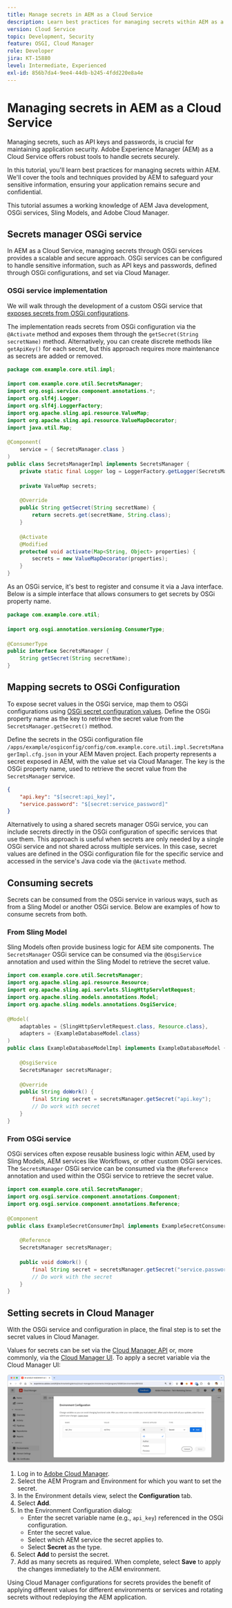 ```yaml
---
title: Manage secrets in AEM as a Cloud Service
description: Learn best practices for managing secrets within AEM as a Cloud Service, using tools and techniques provided by AEM to safeguard your sensitive information, ensuring your application remains secure and confidential.
version: Cloud Service
topic: Development, Security
feature: OSGI, Cloud Manager
role: Developer
jira: KT-15880
level: Intermediate, Experienced
exl-id: 856b7da4-9ee4-44db-b245-4fdd220e8a4e
---
```

# Managing secrets in AEM as a Cloud Service

Managing secrets, such as API keys and passwords, is crucial for maintaining application security. Adobe Experience Manager (AEM) as a Cloud Service offers robust tools to handle secrets securely.

In this tutorial, you'll learn best practices for managing secrets within AEM. We'll cover the tools and techniques provided by AEM to safeguard your sensitive information, ensuring your application remains secure and confidential.

This tutorial assumes a working knowledge of AEM Java development, OSGi services, Sling Models, and Adobe Cloud Manager.

## Secrets manager OSGi service

In AEM as a Cloud Service, managing secrets through OSGi services provides a scalable and secure approach. OSGi services can be configured to handle sensitive information, such as API keys and passwords, defined through OSGi configurations, and set via Cloud Manager.

### OSGi service implementation

We will walk through the development of a custom OSGi service that [exposes secrets from OSGi configurations](https://experienceleague.adobe.com/en/docs/experience-manager-cloud-service/content/implementing/deploying/configuring-osgi#secret-configuration-values).

The implementation reads secrets from OSGi configuration via the `@Activate` method and exposes them through the `getSecret(String secretName)` method. Alternatively, you can create discrete methods like `getApiKey()` for each secret, but this approach requires more maintenance as secrets are added or removed.

```java
package com.example.core.util.impl;

import com.example.core.util.SecretsManager;
import org.osgi.service.component.annotations.*;
import org.slf4j.Logger;
import org.slf4j.LoggerFactory;
import org.apache.sling.api.resource.ValueMap;
import org.apache.sling.api.resource.ValueMapDecorator;
import java.util.Map;

@Component(
    service = { SecretsManager.class }
)
public class SecretsManagerImpl implements SecretsManager {
    private static final Logger log = LoggerFactory.getLogger(SecretsManagerImpl.class);
 
    private ValueMap secrets;

    @Override
    public String getSecret(String secretName) {
        return secrets.get(secretName, String.class);
    }

    @Activate
    @Modified
    protected void activate(Map<String, Object> properties) {
        secrets = new ValueMapDecorator(properties);
    }
}
```

As an OSGi service, it's best to register and consume it via a Java interface. Below is a simple interface that allows consumers to get secrets by OSGi property name.

```java
package com.example.core.util;

import org.osgi.annotation.versioning.ConsumerType;

@ConsumerType
public interface SecretsManager {
    String getSecret(String secretName);
}
```

## Mapping secrets to OSGi Configuration

To expose secret values in the OSGi service, map them to OSGi configurations using [OSGi secret configuration values](https://experienceleague.adobe.com/en/docs/experience-manager-cloud-service/content/implementing/deploying/configuring-osgi#secret-configuration-values). Define the OSGi property name as the key to retrieve the secret value from the `SecretsManager.getSecret()` method.

Define the secrets in the OSGi configuration file `/apps/example/osgiconfig/config/com.example.core.util.impl.SecretsManagerImpl.cfg.json` in your AEM Maven project. Each property represents a secret exposed in AEM, with the value set via Cloud Manager. The key is the OSGi property name, used to retrieve the secret value from the `SecretsManager` service.

```json
{
    "api.key": "$[secret:api_key]",
    "service.password": "$[secret:service_password]"
}
```

Alternatively to using a shared secrets manager OSGi service, you can include secrets directly in the OSGi configuration of specific services that use them. This approach is useful when secrets are only needed by a single OSGi service and not shared across multiple services. In this case, secret values are defined in the OSGi configuration file for the specific service and accessed in the service's Java code via the `@Activate` method.

## Consuming secrets

Secrets can be consumed from the OSGi service in various ways, such as from a Sling Model or another OSGi service. Below are examples of how to consume secrets from both.

### From Sling Model

Sling Models often provide business logic for AEM site components. The `SecretsManager` OSGi service can be consumed via the `@OsgiService` annotation and used within the Sling Model to retrieve the secret value.

```java
import com.example.core.util.SecretsManager;
import org.apache.sling.api.resource.Resource;
import org.apache.sling.api.servlets.SlingHttpServletRequest;
import org.apache.sling.models.annotations.Model;
import org.apache.sling.models.annotations.OsgiService;

@Model(
    adaptables = {SlingHttpServletRequest.class, Resource.class},
    adapters = {ExampleDatabaseModel.class}
)
public class ExampleDatabaseModelImpl implements ExampleDatabaseModel {

    @OsgiService
    SecretsManager secretsManager;

    @Override 
    public String doWork() {
        final String secret = secretsManager.getSecret("api.key");
        // Do work with secret
    }
}
```

### From OSGi service

OSGi services often expose reusable business logic within AEM, used by Sling Models, AEM services like Workflows, or other custom OSGi services. The `SecretsManager` OSGi service can be consumed via the `@Reference` annotation and used within the OSGi service to retrieve the secret value.

```java
import com.example.core.util.SecretsManager;
import org.osgi.service.component.annotations.Component;
import org.osgi.service.component.annotations.Reference;

@Component
public class ExampleSecretConsumerImpl implements ExampleSecretConsumer {

    @Reference
    SecretsManager secretsManager;

    public void doWork() {
        final String secret = secretsManager.getSecret("service.password");
        // Do work with the secret
    }
}
```

## Setting secrets in Cloud Manager

With the OSGi service and configuration in place, the final step is to set the secret values in Cloud Manager.

Values for secrets can be set via the [Cloud Manager API](https://developer.adobe.com/experience-cloud/cloud-manager/reference/api/#tag/Variables) or, more commonly, via the [Cloud Manager UI](https://experienceleague.adobe.com/en/docs/experience-manager-cloud-service/content/implementing/using-cloud-manager/environment-variables#overview). To apply a secret variable via the Cloud Manager UI:

![Cloud Manager Secrets Configuration](./assets/secrets/cloudmanager-configuration.png)

1. Log in to [Adobe Cloud Manager](https://my.cloudmanager.adobe.com).
1. Select the AEM Program and Environment for which you want to set the secret.
1. In the Environment details view, select the **Configuration** tab.
1. Select **Add**.
1. In the Environment Configuration dialog:
   - Enter the secret variable name (e.g., `api_key`) referenced in the OSGi configuration.
   - Enter the secret value.
   - Select which AEM service the secret applies to.
   - Select **Secret** as the type.
1. Select **Add** to persist the secret.
1. Add as many secrets as required. When complete, select **Save** to apply the changes immediately to the AEM environment.

Using Cloud Manager configurations for secrets provides the benefit of applying different values for different environments or services and rotating secrets without redeploying the AEM application.
